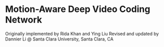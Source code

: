 # Motion-Aware Deep Video Coding Network
Originally implemented by Rida Khan and Ying Liu 
Revised and updated by Dannier Li
    @ Santa Clara University, Santa Clara, CA